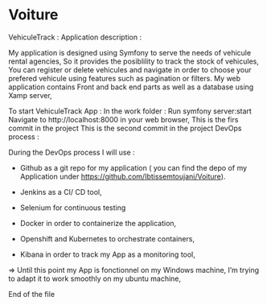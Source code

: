 # Voiture
VehiculeTrack : Application description :

My application is designed using Symfony to serve the needs of vehicule rental agencies, So it provides the posiblility to track the stock of vehicules,
You can register or delete vehicules and navigate in order to choose your prefered vehicule using features such as pagination or filters.
My web application contains Front and back end parts as well as a database using Xamp server,

To start VehiculeTrack App :
In the work folder :
	Run symfony server:start 
	Navigate to http://localhost:8000 in your web browser,
This is the firs commit in the project
This is the second commit in the project
DevOps process :

During the DevOps process I will use :
	
-  Github as a git repo for my application ( you can find the depo of my Application under https://github.com/Ibtissemtoujani/Voiture).

-  Jenkins as a CI/ CD tool,

-  Selenium for continuous testing

-  Docker in order to containerize the application,

-  Openshift and Kubernetes to orchestrate containers,

-  Kibana in order to track my App as a monitoring tool,

⇒ Until this point my App is fonctionnel on my Windows machine, I’m trying to adapt it to work smoothly on my ubuntu machine,

End of the file
